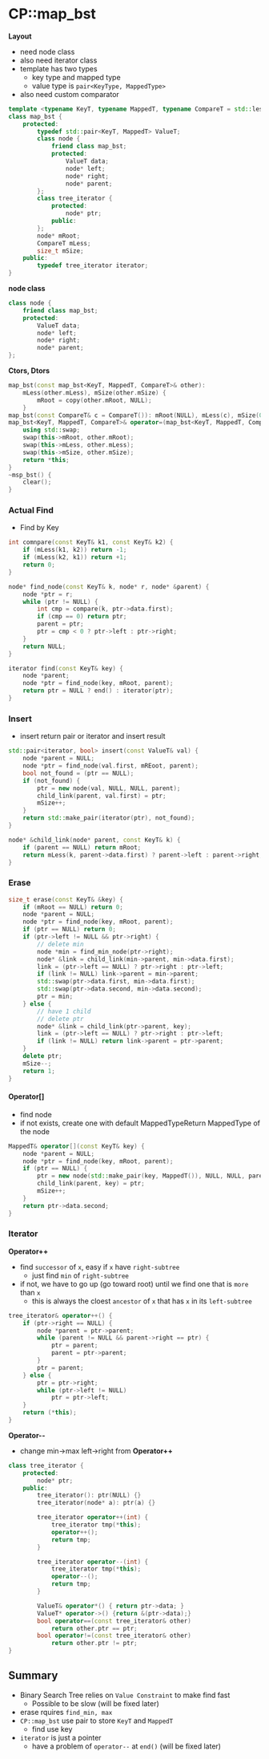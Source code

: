 # CP::map_bst

**Layout**

- need node class
- also need iterator class
- template has two types
  - key type and mapped type
  - value type is `pair<KeyType, MappedType>`
- also need custom comparator

```cpp
template <typename KeyT, typename MappedT, typename CompareT = std::less<KeyT>>
class map_bst {
    protected:
        typedef std::pair<KeyT, MappedT> ValueT;
        class node {
            friend class map_bst;
            protected:
                ValueT data;
                node* left;
                node* right;
                node* parent;
        };
        class tree_iterator {
            protected:
                node* ptr;
            public:
        };
        node* mRoot;
        CompareT mLess;
        size_t mSize;
    public:
        typedef tree_iterator iterator;
}
```

**node class**

```cpp
class node {
    friend class map_bst;
    protected:
        ValueT data;
        node* left;
        node* right;
        node* parent;
};
```

**Ctors, Dtors**

```cpp
map_bst(const map_bst<KeyT, MappedT, CompareT>& other):
    mLess(other.mLess), mSize(other.mSize) {
        mRoot = copy(other.mRoot, NULL);
    }
map_bst(const CompareT& c = CompareT()): mRoot(NULL), mLess(c), mSize(0) {}
map_bst<KeyT, MappedT, CompareT>& operator=(map_bst<KeyT, MappedT, CompareT> other) {
    using std::swap;
    swap(this->mRoot, other.mRoot);
    swap(this->mLess, other.mLess);
    swap(this->mSize, other.mSize);
    return *this;
}
~msp_bst() {
    clear();
}
```

### Actual Find

- Find by Key

```cpp
int comnpare(const KeyT& k1, const KeyT& k2) {
    if (mLess(k1, k2)) return -1;
    if (mLess(k2, k1)) return +1;
    return 0;
}

node* find_node(const KeyT& k, node* r, node* &parent) {
    node *ptr = r;
    while (ptr != NULL) {
        int cmp = compare(k, ptr->data.first);
        if (cmp == 0) return ptr;
        parent = ptr;
        ptr = cmp < 0 ? ptr->left : ptr->right;
    }
    return NULL;
}

iterator find(const KeyT& key) {
    node *parent;
    node *ptr = find_node(key, mRoot, parent);
    return ptr = NULL ? end() : iterator(ptr);
}
```

### Insert

- insert return pair or iterator and insert result

```cpp
std::pair<iterator, bool> insert(const ValueT& val) {
    node *parent = NULL;
    node *ptr = find_node(val.first, mREoot, parent);
    bool not_found = (ptr == NULL);
    if (not_found) {
        ptr = new node(val, NULL, NULL, parent);
        child_link(parent, val.first) = ptr;
        mSize++;
    }
    return std::make_pair(iterator(ptr), not_found);
}

node* &child_link(node* parent, const KeyT& k) {
    if (parent == NULL) return mRoot;
    return mLess(k, parent->data.first) ? parent->left : parent->right;
}
```

### Erase

```cpp
size_t erase(const KeyT& &key) {
    if (mRoot == NULL) return 0;
    node *parent = NULL;
    node *ptr = find_node(key, mRoot, parent);
    if (ptr == NULL) return 0;
    if (ptr->left != NULL && ptr->right) {
        // delete min
        node *min = find_min_node(ptr->right);
        node* &link = child_link(min->parent, min->data.first);
        link = (ptr->left == NULL) ? ptr->right : ptr->left;
        if (link != NULL) link->parent = min->parent;
        std::swap(ptr->data.first, min->data.first);
        std::swap(ptr->data.second, min->data.second);
        ptr = min;
    } else {
        // have 1 child
        // delete ptr
        node* &link = child_link(ptr->parent, key);
        link = (ptr->left == NULL) ? ptr->right : ptr->left;
        if (link != NULL) return link->parent = ptr->parent;
    }
    delete ptr;
    mSize--;
    return 1;
}
```

#### Operator[]

- find node
- if not exists, create one with default MappedTypeReturn MappedType of the node

```cpp
MappedT& operator[](const KeyT& key) {
    node *parent = NULL;
    node *ptr = find_node(key, mRoot, parent);
    if (ptr == NULL) {
        ptr = new node(std::make_pair(key, MappedT()), NULL, NULL, parent);
        child_link(parent, key) = ptr;
        mSize++;
    }
    return ptr->data.second;
}
```

### Iterator

**Operator++**

- find `successor` of `x`, easy if `x` have `right-subtree`
  - just find `min` of `right-subtree`
- if not, we have to go up (go toward root) until we find one that is `more` than `x`
  - this is always the cloest `ancestor` of `x` that has `x` in its `left-subtree`

```cpp
tree_iterator& operator++() {
    if (ptr->right == NULL) {
        node *parent = ptr->parent;
        while (parent != NULL && parent->right == ptr) {
            ptr = parent;
            parent = ptr->parent;
        }
        ptr = parent;
    } else {
        ptr = ptr->right;
        while (ptr->left != NULL)
            ptr = ptr->left;
    }
    return (*this);
}
```

**Operator--**

- change min->max left->right from **Operator++**

```cpp
class tree_iterator {
    protected:
        node* ptr;
    public:
        tree_iterator(): ptr(NULL) {}
        tree_iterator(node* a): ptr(a) {}

        tree_iterator operator++(int) {
            tree_iterator tmp(*this);
            operator++();
            return tmp;
        }

        tree_iterator operator--(int) {
            tree_iterator tmp(*this);
            operator--();
            return tmp;
        }

        ValueT& operator*() { return ptr->data; }
        ValueT* operator->() {return &(ptr->data);}
        bool operator==(const tree_iterator& other)
            return other.ptr == ptr;
        bool operator!=(const tree_iterator& other)
            return other.ptr != ptr;
}
```

## Summary

- Binary Search Tree relies on `Value Constraint` to make find fast
  - Possible to be slow (will be fixed later)
- erase rquires `find_min, max`
- `CP::map_bst` use pair to store `KeyT` and `MappedT`
  - find use key
- `iterator` is just a pointer
  - have a problem of `operator--` at `end()` (will be fixed later)
